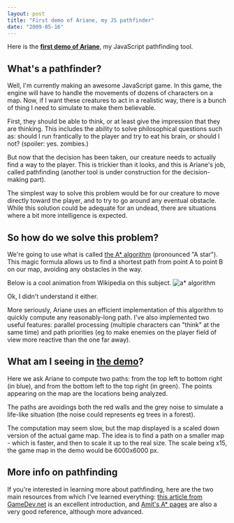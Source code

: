 ```yaml
---
layout: post
title: "First demo of Ariane, my JS pathfinder"
date: "2009-05-16"
---
```


Here is the **[first demo of Ariane](http://lumakey.net/labs/ariane/)**, my JavaScript pathfinding tool.

## What's a pathfinder?

Well, I'm currently making an awesome JavaScript game. In this game, the engine will have to handle the movements of dozens of characters on a map. Now, if I want these creatures to act in a realistic way, there is a bunch of thing I need to simulate to make them believable.

First, they should be able to think, or at least give the impression that they are thinking. This includes the ability to solve philosophical questions such as: should I run frantically to the player and try to eat his brain, _or_ should I not? (spoiler: yes. zombies.)

But now that the decision has been taken, our creature needs to actually find a way to the player. This is trickier than it looks, and this is Ariane's job, called pathfinding (another tool is under construction for the decision-making part).

The simplest way to solve this problem would be for our creature to move directly toward the player, and to try to go around any eventual obstacle. While this solution could be adequate for an undead, there are situations where a bit more intelligence is expected.

## So how do we solve this problem?

We're going to use what is called [the A\* algorithm](http://en.wikipedia.org/wiki/A*_search_algorithm) (pronounced "A star"). This magic formula allows us to find a shortest path from point A to point B on our map, avoiding any obstacles in the way.

Below is a cool animation from Wikipedia on this subject. ![a* algorithm](http://upload.wikimedia.org/wikipedia/commons/5/5d/AstarExample.gif)

Ok, I didn't understand it either.

More seriously, Ariane uses an efficient implementation of this algorithm to quickly compute any reasonably-long path. I've also implemented two useful features: parallel processing (multiple characters can "think" at the same time) and path priorities (eg to make enemies on the player field of view more reactive than the one far away).

## What am I seeing in [the demo](http://lumakey.net/labs/ariane/)?

Here we ask Ariane to compute two paths: from the top left to bottom right (in blue), and from the bottom left to the top right (in green). The points appearing on the map are the locations being analyzed.

The paths are avoidings both the red walls and the grey noise to simulate a life-like situation (the noise could represents eg trees in a forest).

The computation may seem slow, but the map displayed is a scaled down version of the actual game map. The idea is to find a path on a smaller map - which is faster, and then to scale it up to the real size. The scale being x15, the game map in the demo would be 6000x6000 px.

## More info on pathfinding

If you're interested in learning more about pathfinding, here are the two main resources from which I've learned everything: [this article from GameDev.net](http://www.gamedev.net/reference/articles/article2003.asp) is an excellent introduction, and [Amit's A\* pages](http://theory.stanford.edu/~amitp/GameProgramming/) are also a very good reference, although more advanced.
